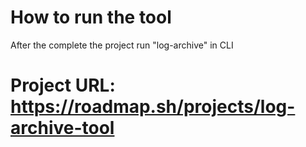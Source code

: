 # How to run the tool
After the complete the project run "log-archive" in CLI


# Project URL: https://roadmap.sh/projects/log-archive-tool
